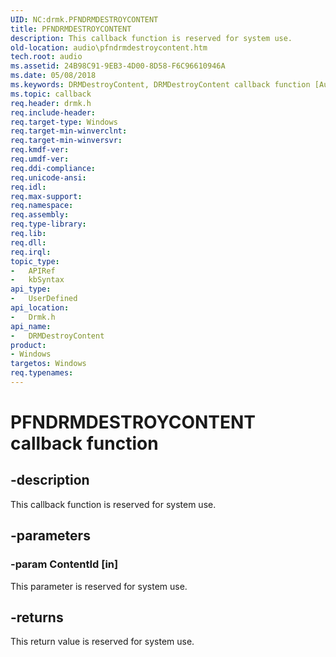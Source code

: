 ```yaml
---
UID: NC:drmk.PFNDRMDESTROYCONTENT
title: PFNDRMDESTROYCONTENT
description: This callback function is reserved for system use.
old-location: audio\pfndrmdestroycontent.htm
tech.root: audio
ms.assetid: 24B98C91-9EB3-4D00-8D58-F6C96610946A
ms.date: 05/08/2018
ms.keywords: DRMDestroyContent, DRMDestroyContent callback function [Audio Devices], PFNDRMDESTROYCONTENT, PFNDRMDESTROYCONTENT callback, PfnDRMDestroyContent, PfnDRMDestroyContent callback function [Audio Devices], audio.pfndrmdestroycontent, drmk/PfnDRMDestroyContent
ms.topic: callback
req.header: drmk.h
req.include-header: 
req.target-type: Windows
req.target-min-winverclnt: 
req.target-min-winversvr: 
req.kmdf-ver: 
req.umdf-ver: 
req.ddi-compliance: 
req.unicode-ansi: 
req.idl: 
req.max-support: 
req.namespace: 
req.assembly: 
req.type-library: 
req.lib: 
req.dll: 
req.irql: 
topic_type:
-	APIRef
-	kbSyntax
api_type:
-	UserDefined
api_location:
-	Drmk.h
api_name:
-	DRMDestroyContent
product:
- Windows
targetos: Windows
req.typenames: 
---
```


# PFNDRMDESTROYCONTENT callback function


## -description


This callback function is reserved for system use.


## -parameters




### -param ContentId [in]

This parameter is reserved for system use.


## -returns



This return value is reserved for system use.




